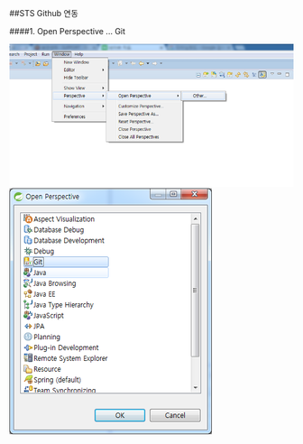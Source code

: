 ##STS Github 연동

####1. Open Perspective  ... Git

![](https://github.com/diffth/spingboot-war/blob/master/readmeImg/g01.png)
![](https://github.com/diffth/spingboot-war/blob/master/readmeImg/g02.png)
